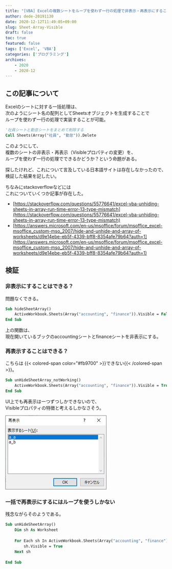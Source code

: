 ```yaml
---
title: "[VBA] Excelの複数シートをループを使わず一行の処理で非表示・再表示にすることはできる？？"
author: dede-20191130
date: 2020-12-12T11:49:05+09:00
slug: Sheet-Array-Visible
draft: false
toc: true
featured: false
tags: ['Excel', 'VBA']
categories: ['プログラミング']
archives:
    - 2020
    - 2020-12
---
```


## この記事について

Excelのシートに対する一括処理は、  
次のようにシート名の配列としてSheetsオブジェクトを生成することで  
ループを使わず一行の処理で実装することが可能。

```vb
'社員シートと勤怠シートをまとめて削除する
Call Sheets(Array("社員", "勤怠")).Delete
```

このようにして、  
複数のシートの非表示・再表示（Visibleプロパティの変更）を、  
ループを使わず一行の処理でできるかどうか？という命題がある。

探したけれど、これについて言及している日本語サイトは存在しなかったので、  
検証した結果を記したい。  

ちなみにstackoverflowなどには  
これについていくつか記事が存在した。  
- [https://stackoverflow.com/questions/55776641/excel-vba-unhiding-sheets-in-array-run-time-error-13-type-mismatch](https://stackoverflow.com/questions/55776641/excel-vba-unhiding-sheets-in-array-run-time-error-13-type-mismatch)  
- [https://answers.microsoft.com/en-us/msoffice/forum/msoffice_excel-msoffice_custom-mso_2007/hide-and-unhide-and-array-of-worksheets/d9e14ebe-eb5f-4339-bff8-8354afe79b64?auth=1](https://answers.microsoft.com/en-us/msoffice/forum/msoffice_excel-msoffice_custom-mso_2007/hide-and-unhide-and-array-of-worksheets/d9e14ebe-eb5f-4339-bff8-8354afe79b64?auth=1)

## 検証

### 非表示にすることはできる？

問題なくできる。

```vb
Sub hideSheetArray()
    ActiveWorkbook.Sheets(Array("accounting", "finance")).Visible = False
End Sub
```

上の関数は、  
現在開いているブックのaccountingシートとfinanceシートを非表示にする。

### 再表示することはできる？

こちらは {{< colored-span color="#fb9700" >}}できない{{< /colored-span >}}。

```vb
Sub unHideSheetArray_notWorking()
    ActiveWorkbook.Sheets(Array("accounting", "finance")).Visible = True
End Sub
```

UI上でも再表示は一つずつしかできないので、  
Visibleプロパティの特徴と考えるしかなさそう。

![再表示のUI](./image01.png)

### 一括で再表示にするにはループを使うしかない

残念ながらそのようである。

```vb
Sub unHideSheetArray()
    Dim sh As Worksheet
    
    For Each sh In ActiveWorkbook.Sheets(Array("accounting", "finance"))
        sh.Visible = True
    Next sh
    
End Sub
```

